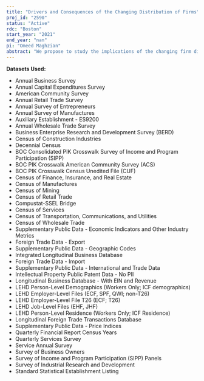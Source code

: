 ```yaml
---
title: "Drivers and Consequences of the Changing Distribution of Firms"
proj_id: "2590"
status: "Active"
rdc: "Boston"
start_year: "2021"
end_year: "nan"
pi: "Omeed Maghzian"
abstract: "We propose to study the implications of the changing firm distribution for macroeconomic dynamics and inequality in the United States since 1977. To precisely measure how rising industrial concentration has shifted the ownership of establishments toward multi-market firms, we plan to link multiple Census Bureau microdata sources, including the Annual Surveys, Economic Censuses, Longitudinal Business Database (LBD), and Longitudinal Employer-Household Dynamics (LEHD). We develop a flexible method for high-dimensional data to construct new annual estimates of establishment-level sales and productivity. This method deploys a Bayesian interpolation procedure on the sparse time series of establishment-level data from the five-year Economic Census to interpolate measures in missing years, incorporating a rich set of establishment-, firm-, and region-level characteristics. We will use these interpolated variables to examine the economic consequences of increasing concentration in two areas. First, our work studies the potential for large firms to amplify short-run economic fluctuations. We will examine how shocks to a large firm's financial health or technological capabilities can have persistent effects on regions due to spillovers onto workers and other businesses. We will also estimate the extent to which large, multi-unit firms make joint employment and investment decisions in a way that causes business cycle shocks to propagate across the regions or workers in the firm's network. Second, we will study how the expansion of large firms has contributed to longer-run trends in business dynamics, worker earnings, and regional inequality."
---
```


**Datasets Used:**

  - Annual Business Survey 
  - Annual Capital Expenditures Survey 
  - American Community Survey 
  - Annual Retail Trade Survey 
  - Annual Survey of Entrepreneurs 
  - Annual Survey of Manufactures 
  - Auxiliary Establishment - ES9200 
  - Annual Wholesale Trade Survey 
  - Business Enterprise Research and Development Survey (BERD) 
  - Census of Construction Industries 
  - Decennial Census 
  - BOC Consolidated PIK Crosswalk Survey of Income and Program Participation (SIPP) 
  - BOC PIK Crosswalk American Community Survey (ACS) 
  - BOC PIK Crosswalk Census Unedited File (CUF) 
  - Census of Finance, Insurance, and Real Estate 
  - Census of Manufactures 
  - Census of Mining 
  - Census of Retail Trade 
  - Compustat-SSEL Bridge 
  - Census of Services 
  - Census of Transportation, Communications, and Utilities 
  - Census of Wholesale Trade 
  - Supplementary Public Data - Economic Indicators and Other Industry Metrics 
  - Foreign Trade Data - Export 
  - Supplementary Public Data - Geographic Codes 
  - Integrated Longitudinal Business Database 
  - Foreign Trade Data - Import 
  - Supplementary Public Data - International and Trade Data 
  - Intellectual Property Public Patent Data - No PII 
  - Longitudinal Business Database - With EIN and Revenue 
  - LEHD Person-Level Demographics (Workers Only; ICF demographics) 
  - LEHD Employer-Level Files (ECF, SPF, QWI; non-T26) 
  - LEHD Employer-Level File T26 (ECF; T26) 
  - LEHD Job-Level Files (EHF, JHF) 
  - LEHD Person-Level Residence (Workers Only; ICF Residence) 
  - Longitudinal Foreign Trade Transactions Database 
  - Supplementary Public Data - Price Indices 
  - Quarterly Financial Report Census Years 
  - Quarterly Services Survey 
  - Service Annual Survey 
  - Survey of Business Owners 
  - Survey of Income and Program Participation (SIPP) Panels 
  - Survey of Industrial Research and Development 
  - Standard Statistical Establishment Listing 


